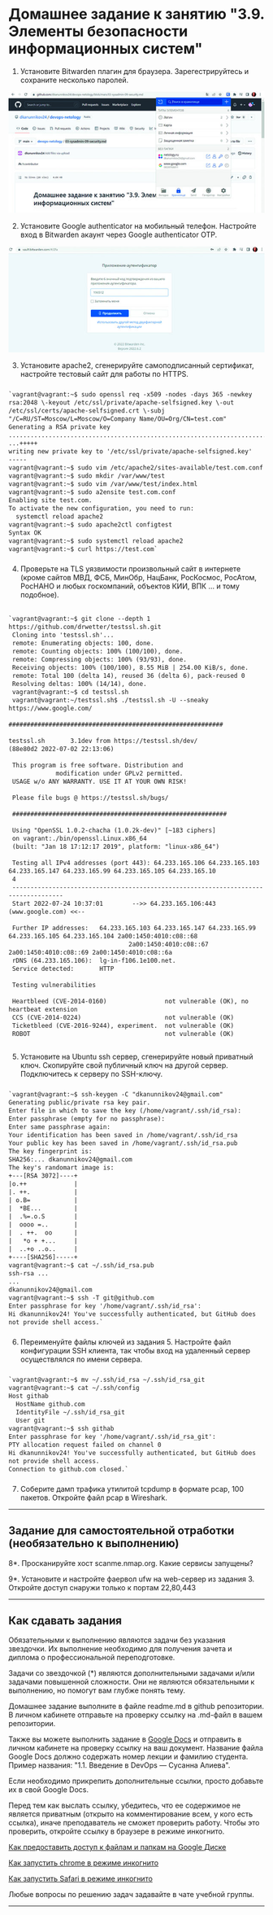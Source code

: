 # Домашнее задание к занятию "3.9. Элементы безопасности информационных систем"

1. Установите Bitwarden плагин для браузера. Зарегестрируйтесь и сохраните несколько паролей.

![Image text](https://github.com/dkanunnikov24/devops-netology/blob/main/1.jpg)

2. Установите Google authenticator на мобильный телефон. Настройте вход в Bitwarden акаунт через Google authenticator OTP.

![Image text](https://github.com/dkanunnikov24/devops-netology/blob/main/2a.jpg)

3. Установите apache2, сгенерируйте самоподписанный сертификат, настройте тестовый сайт для работы по HTTPS.

###

    `vagrant@vagrant:~$ sudo openssl req -x509 -nodes -days 365 -newkey rsa:2048 \-keyout /etc/ssl/private/apache-selfsigned.key \-out /etc/ssl/certs/apache-selfsigned.crt \-subj "/C=RU/ST=Moscow/L=Moscow/O=Company Name/OU=Org/CN=test.com"
    Generating a RSA private key
    ..........................................................................................+++++
    ...+++++
    writing new private key to '/etc/ssl/private/apache-selfsigned.key'
    -----
    vagrant@vagrant:~$ sudo vim /etc/apache2/sites-available/test.com.conf
    vagrant@vagrant:~$ sudo mkdir /var/www/test
    vagrant@vagrant:~$ sudo vim /var/www/test/index.html
    vagrant@vagrant:~$ sudo a2ensite test.com.conf
    Enabling site test.com.
    To activate the new configuration, you need to run:
      systemctl reload apache2
    vagrant@vagrant:~$ sudo apache2ctl configtest
    Syntax OK
    vagrant@vagrant:~$ sudo systemctl reload apache2
    vagrant@vagrant:~$ curl https://test.com`


###


 4. Проверьте на TLS уязвимости произвольный сайт в интернете (кроме сайтов МВД, ФСБ, МинОбр, НацБанк, РосКосмос, РосАтом, РосНАНО и любых госкомпаний, объектов КИИ, ВПК ... и тому подобное).

##

    `vagrant@vagrant:~$ git clone --depth 1 https://github.com/drwetter/testssl.sh.git
     Cloning into 'testssl.sh'...
     remote: Enumerating objects: 100, done.
     remote: Counting objects: 100% (100/100), done.
     remote: Compressing objects: 100% (93/93), done.
     Receiving objects: 100% (100/100), 8.55 MiB | 254.00 KiB/s, done.
     remote: Total 100 (delta 14), reused 36 (delta 6), pack-reused 0
     Resolving deltas: 100% (14/14), done.
     vagrant@vagrant:~$ cd testssl.sh
     vagrant@vagrant:~/testssl.sh$ ./testssl.sh -U --sneaky https://www.google.com/

    ###########################################################

    testssl.sh       3.1dev from https://testssl.sh/dev/
    (88e80d2 2022-07-02 22:13:06)

     This program is free software. Distribution and
                 modification under GPLv2 permitted.
     USAGE w/o ANY WARRANTY. USE IT AT YOUR OWN RISK!

     Please file bugs @ https://testssl.sh/bugs/

     ###########################################################

     Using "OpenSSL 1.0.2-chacha (1.0.2k-dev)" [~183 ciphers]
     on vagrant:./bin/openssl.Linux.x86_64
     (built: "Jan 18 17:12:17 2019", platform: "linux-x86_64")

     Testing all IPv4 addresses (port 443): 64.233.165.106 64.233.165.103 64.233.165.147 64.233.165.99 64.233.165.105 64.233.165.10                             
     4
     ------------------------------------------------------------------------------------
     Start 2022-07-24 10:37:01        -->> 64.233.165.106:443 (www.google.com) <<--

     Further IP addresses:   64.233.165.103 64.233.165.147 64.233.165.99 64.233.165.105 64.233.165.104 2a00:1450:4010:c08::68
                                     2a00:1450:4010:c08::67 2a00:1450:4010:c08::69 2a00:1450:4010:c08::6a
     rDNS (64.233.165.106):  lg-in-f106.1e100.net.
     Service detected:       HTTP

     Testing vulnerabilities

     Heartbleed (CVE-2014-0160)                not vulnerable (OK), no heartbeat extension
     CCS (CVE-2014-0224)                       not vulnerable (OK)
     Ticketbleed (CVE-2016-9244), experiment.  not vulnerable (OK)
     ROBOT                                     not vulnerable (OK)


##


5. Установите на Ubuntu ssh сервер, сгенерируйте новый приватный ключ. Скопируйте свой публичный ключ на другой сервер. Подключитесь к серверу по SSH-ключу.
###

    `vagrant@vagrant:~$ ssh-keygen -C "dkanunnikov24@gmail.com"
    Generating public/private rsa key pair.
    Enter file in which to save the key (/home/vagrant/.ssh/id_rsa):
    Enter passphrase (empty for no passphrase):
    Enter same passphrase again:
    Your identification has been saved in /home/vagrant/.ssh/id_rsa
    Your public key has been saved in /home/vagrant/.ssh/id_rsa.pub
    The key fingerprint is:
    SHA256:... dkanunnikov24@gmail.com
    The key's randomart image is:
    +---[RSA 3072]----+
    |o.++             |
    |. ++.            |
    | o.B=            |
    |  *BE...         |
    |  .%=.o.S        |
    |  oooo =..       |
    |  . ++.  oo      |
    |   *o + +...     |
    |  ..+o ..o..     |
    +----[SHA256]-----+
    vagrant@vagrant:~$ cat ~/.ssh/id_rsa.pub
    ssh-rsa ...
    ...
    dkanunnikov24@gmail.com
    vagrant@vagrant:~$ ssh -T git@github.com
    Enter passphrase for key '/home/vagrant/.ssh/id_rsa':
    Hi dkanunnikov24! You've successfully authenticated, but GitHub does not provide shell access.`

###
 
6. Переименуйте файлы ключей из задания 5. Настройте файл конфигурации SSH клиента, так чтобы вход на удаленный сервер осуществлялся по имени сервера.

###
    `vagrant@vagrant:~$ mv ~/.ssh/id_rsa ~/.ssh/id_rsa_git
    vagrant@vagrant:~$ cat ~/.ssh/config
    Host githab
      HostName github.com
      IdentityFile ~/.ssh/id_rsa_git
      User git
    vagrant@vagrant:~$ ssh githab
    Enter passphrase for key '/home/vagrant/.ssh/id_rsa_git':
    PTY allocation request failed on channel 0
    Hi dkanunnikov24! You've successfully authenticated, but GitHub does not provide shell access.
    Connection to github.com closed.`

###

7. Соберите дамп трафика утилитой tcpdump в формате pcap, 100 пакетов. Откройте файл pcap в Wireshark.

 ---
## Задание для самостоятельной отработки (необязательно к выполнению)

8*. Просканируйте хост scanme.nmap.org. Какие сервисы запущены?

9*. Установите и настройте фаервол ufw на web-сервер из задания 3. Откройте доступ снаружи только к портам 22,80,443


 ---

## Как сдавать задания

Обязательными к выполнению являются задачи без указания звездочки. Их выполнение необходимо для получения зачета и диплома о профессиональной переподготовке.

Задачи со звездочкой (*) являются дополнительными задачами и/или задачами повышенной сложности. Они не являются обязательными к выполнению, но помогут вам глубже понять тему.

Домашнее задание выполните в файле readme.md в github репозитории. В личном кабинете отправьте на проверку ссылку на .md-файл в вашем репозитории.

Также вы можете выполнить задание в [Google Docs](https://docs.google.com/document/u/0/?tgif=d) и отправить в личном кабинете на проверку ссылку на ваш документ.
Название файла Google Docs должно содержать номер лекции и фамилию студента. Пример названия: "1.1. Введение в DevOps — Сусанна Алиева".

Если необходимо прикрепить дополнительные ссылки, просто добавьте их в свой Google Docs.

Перед тем как выслать ссылку, убедитесь, что ее содержимое не является приватным (открыто на комментирование всем, у кого есть ссылка), иначе преподаватель не сможет проверить работу. Чтобы это проверить, откройте ссылку в браузере в режиме инкогнито.

[Как предоставить доступ к файлам и папкам на Google Диске](https://support.google.com/docs/answer/2494822?hl=ru&co=GENIE.Platform%3DDesktop)

[Как запустить chrome в режиме инкогнито ](https://support.google.com/chrome/answer/95464?co=GENIE.Platform%3DDesktop&hl=ru)

[Как запустить  Safari в режиме инкогнито ](https://support.apple.com/ru-ru/guide/safari/ibrw1069/mac)

Любые вопросы по решению задач задавайте в чате учебной группы.

---

